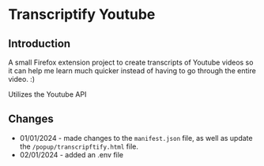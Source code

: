 # Transcriptify Youtube

## Introduction

A small Firefox extension project to create transcripts of Youtube videos so it can help me learn much quicker instead of having to 
go through the entire video. :) 

Utilizes the Youtube API

## Changes

- 01/01/2024 - made changes to the `manifest.json` file, as well as update the `/popup/transcripftify.html` file.
- 02/01/2024 - added an .env file


